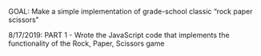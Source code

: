 GOAL: Make a simple implementation of grade-school classic “rock paper scissors"

8/17/2019: PART 1 - Wrote the JavaScript code that implements the functionality of the Rock, Paper, Scissors game